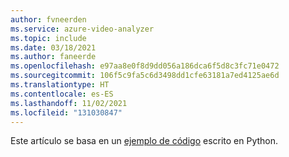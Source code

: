```yaml
---
author: fvneerden
ms.service: azure-video-analyzer
ms.topic: include
ms.date: 03/18/2021
ms.author: faneerde
ms.openlocfilehash: e97aa8e0f8d9dd056a186dca6f5d8c3fc71e0472
ms.sourcegitcommit: 106f5c9fa5c6d3498dd1cfe63181a7ed4125ae6d
ms.translationtype: HT
ms.contentlocale: es-ES
ms.lasthandoff: 11/02/2021
ms.locfileid: "131030847"
---
```

Este artículo se basa en un [ejemplo de código](https://github.com/Azure-Samples/azure-video-analyzer-iot-edge-python) escrito en Python.
